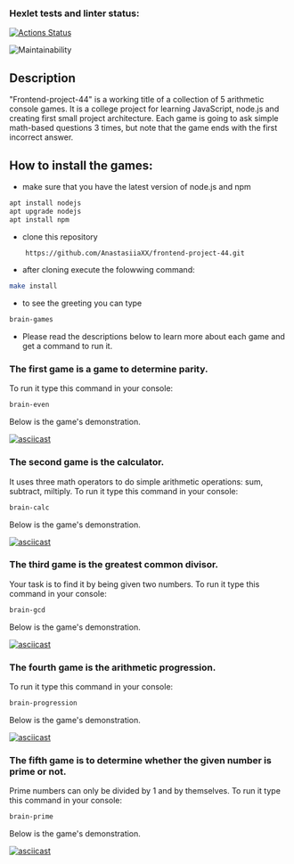 ### Hexlet tests and linter status:
[![Actions Status](https://github.com/AnastasiiaXX/frontend-project-44/workflows/hexlet-check/badge.svg)](https://github.com/AnastasiiaXX/frontend-project-44/actions)

![Maintainability](https://api.codeclimate.com/v1/badges/bcef349a2798a790939f/maintainability)

## Description
"Frontend-project-44" is a working title of a collection of 5 arithmetic console games. It is a college project for learning JavaScript, node.js and creating first small project architecture. Each game is going to ask simple math-based questions 3 times, but note that the game ends with the first incorrect answer.

## How to install the games: 
* make sure that you have  the latest version of node.js and npm
```sh
apt install nodejs
apt upgrade nodejs
apt install npm
```
* clone this repository 
```sh
    https://github.com/AnastasiiaXX/frontend-project-44.git
```
* after cloning execute the folowwing command:
```sh
make install
```
* to see the greeting you can type 
```sh
brain-games
```
* Please read the descriptions below to learn more about each game and get a command to run it.

### The first game is a game to determine parity.

To run it type this command in your console:
```sh
brain-even
```
Below is the game's demonstration.


[![asciicast](https://asciinema.org/a/9LulQsVvFC28MPh8SXuBSVAhn.svg)](https://asciinema.org/a/9LulQsVvFC28MPh8SXuBSVAhn)

### The second game is the calculator. 

It uses three math operators to do simple arithmetic operations: sum, subtract, miltiply. 
To run it type this command in your console:
```sh
brain-calc
```
Below is the game's demonstration.

[![asciicast](https://asciinema.org/a/pGOF7TZiriRZIcGQCM8BdyzLR.svg)](https://asciinema.org/a/pGOF7TZiriRZIcGQCM8BdyzLR)

### The third game is the greatest common divisor. 

Your task is to find it by being given two numbers. 
To run it type this command in your console:

```sh
brain-gcd
```
Below is the game's demonstration.

[![asciicast](https://asciinema.org/a/RaF8ln1q4p2Jx135DGOBW2eFM.svg)](https://asciinema.org/a/RaF8ln1q4p2Jx135DGOBW2eFM)

### The fourth game is the arithmetic progression. 
To run it type this command in your console: 
```sh
brain-progression
```
Below is the game's demonstration.

[![asciicast](https://asciinema.org/a/cJ8xNisOxeP0dRpnkP7eEcaDw.svg)](https://asciinema.org/a/cJ8xNisOxeP0dRpnkP7eEcaDw)

### The fifth game is to determine whether the given number is prime or not. 
Prime numbers can only be divided by 1 and by themselves.
To run it type this command in your console:
```sh
brain-prime
```
Below is the game's demonstration.

[![asciicast](https://asciinema.org/a/MrxwpIVwPIW9kUTdmwFgWLITO.svg)](https://asciinema.org/a/MrxwpIVwPIW9kUTdmwFgWLITO)
